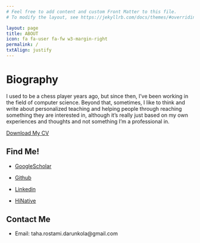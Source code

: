 ```yaml
---
# Feel free to add content and custom Front Matter to this file.
# To modify the layout, see https://jekyllrb.com/docs/themes/#overriding-theme-defaults

layout: page
title: ABOUT
icon: fa fa-user fa-fw w3-margin-right
permalink: /
txtAlign: justify
---
```



# Biography


<!--
  <blockquote class="w3-panel w3-leftbar w3-light-grey">
    <p class="w3-large"><i>"To learn and never be filled is wisdom; to teach and never be weary is love."</i></p>
  </blockquote> 
-->

<!-- 

I used to be a chess player years ago, but since then, I've been working in the field of computer science. These days, I'm mainly focused on SMTSolvers4ML, ML4SMTSolvers, and ML + Reasoning, but I also enjoy studying the history of computation for fun. Sometimes, I like to think and write about personalized teaching and helping people through reaching something they are interested in, although it's really just based on my own experiences and thoughts and not something I'm a professional in.

-->


I used to be a chess player years ago, but since then, I’ve been working in the field of computer science. Beyond that, sometimes, I like to think and write about personalized teaching and helping people through reaching something they are interested in, although it’s really just based on my own experiences and thoughts and not something I’m a professional in.


<a href="https://github.com/TahaRostami/TahaRostami.github.io/raw/main/files/CV.pdf" class="w3-button w3-white w3-border w3-border-indigo w3-round-large w3-text-blue">Download My CV</a>


<div class="w3-row">
  <div class="w3-col l6 m6 s12 w3">
    <h2 id="Find Me!">Find Me!</h2>
    <ul>
      <li><p><a href="https://scholar.google.com/citations?user=Uy6gXbIAAAAJ&hl=en&oi=ao">GoogleScholar</a></p></li>
      <li><p><a href="https://github.com/TahaRostami">Github</a></p></li>
      <li><p><a href="https://www.linkedin.com/in/taha-rostami-3079881a9/">Linkedin</a></p></li>
      <li><p><a href="https://hinative.com/profiles/7532306">HiNative</a></p></li>
    </ul>
  </div>
  <div class="w3-col l6 m6 s12 w3">
    <h2 id="Contact Me">Contact Me</h2>
      <ul>
        <li><p>Email: taha.rostami.darunkola@gmail.com</p></li>
<!--         <li><p>Email: taha.rostami@modares.ac.ir</p></li> -->
      </ul>
  </div>
</div>






